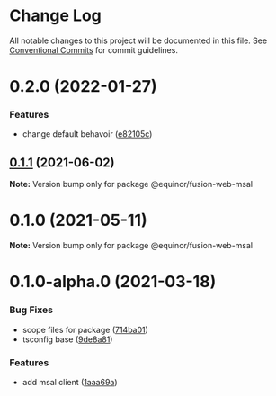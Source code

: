 # Change Log

All notable changes to this project will be documented in this file.
See [Conventional Commits](https://conventionalcommits.org) for commit guidelines.

# 0.2.0 (2022-01-27)


### Features

* change default behavoir ([e82105c](https://github.com/equinor/fusion-web/commit/e82105c635805cddca0bcce9e3680b5f402f3212))





## [0.1.1](https://github.com/equinor/fusion-web/compare/@equinor/fusion-web-msal@0.1.0...@equinor/fusion-web-msal@0.1.1) (2021-06-02)

**Note:** Version bump only for package @equinor/fusion-web-msal





# 0.1.0 (2021-05-11)

**Note:** Version bump only for package @equinor/fusion-web-msal





# 0.1.0-alpha.0 (2021-03-18)


### Bug Fixes

* scope files for package ([714ba01](https://github.com/equinor/fusion-web/commit/714ba017e225daf6b9ec4397f7415f1f2d7b3000))
* tsconfig base ([9de8a81](https://github.com/equinor/fusion-web/commit/9de8a8141cd8f5f379332bcc255508ffeeb5a648))


### Features

* add msal client ([1aaa69a](https://github.com/equinor/fusion-web/commit/1aaa69a2c68ee92f1fef1012893ebd7ffa5ad691))
